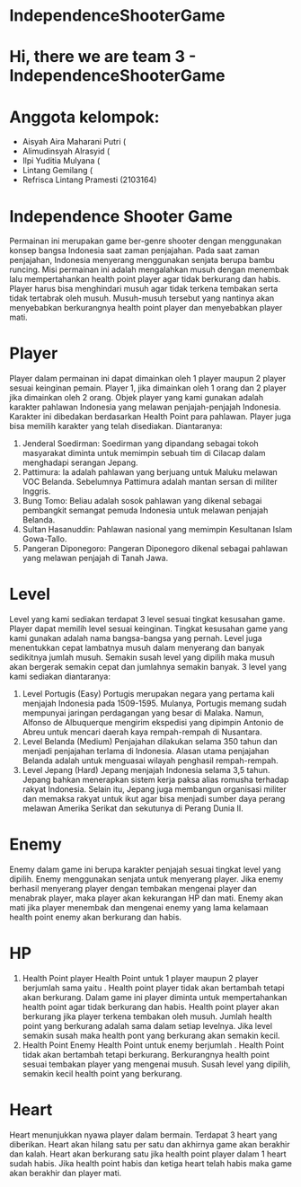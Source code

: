 # IndependenceShooterGame

# Hi, there we are team 3 - IndependenceShooterGame

# Anggota kelompok:

- Aisyah Aira Maharani Putri (
- Alimudinsyah Alrasyid (
- Ilpi Yuditia Mulyana (
- Lintang Gemilang (
- Refrisca Lintang Pramesti (2103164)

# Independence Shooter Game
Permainan ini merupakan game ber-genre shooter dengan menggunakan konsep bangsa Indonesia saat zaman penjajahan. Pada saat zaman penjajahan, Indonesia menyerang menggunakan senjata berupa bambu runcing. Misi permainan ini adalah mengalahkan musuh dengan menembak lalu mempertahankan health point player agar tidak berkurang dan habis. Player harus bisa menghindari musuh agar tidak terkena tembakan serta tidak tertabrak oleh musuh. Musuh-musuh tersebut yang nantinya akan menyebabkan berkurangnya health point player dan menyebabkan player mati.

# Player
Player dalam permainan ini dapat dimainkan oleh 1 player maupun 2 player sesuai keinginan pemain. Player 1, jika dimainkan oleh 1 orang dan 2 player jika dimainkan oleh 2 orang. Objek player yang kami gunakan adalah karakter pahlawan Indonesia yang melawan penjajah-penjajah Indonesia. Karakter ini dibedakan berdasarkan Health Point para pahlawan. Player juga bisa memilih karakter yang telah disediakan. Diantaranya:
1. Jenderal Soedirman: Soedirman yang dipandang sebagai tokoh masyarakat diminta untuk memimpin sebuah tim di Cilacap dalam menghadapi serangan Jepang.
2. Pattimura: Ia adalah pahlawan yang berjuang untuk Maluku melawan VOC Belanda. Sebelumnya Pattimura adalah mantan sersan di militer Inggris.
3. Bung Tomo: Beliau adalah sosok pahlawan yang dikenal sebagai pembangkit semangat pemuda Indonesia untuk melawan penjajah Belanda.
4. Sultan Hasanuddin: Pahlawan nasional yang memimpin Kesultanan Islam Gowa-Tallo.
5. Pangeran Diponegoro: Pangeran Diponegoro dikenal sebagai pahlawan yang melawan penjajah di Tanah Jawa.

# Level
Level yang kami sediakan terdapat 3 level sesuai tingkat kesusahan game. Player dapat memilih level sesuai keinginan. Tingkat kesusahan game yang kami gunakan adalah nama bangsa-bangsa yang pernah. Level juga menentukkan cepat lambatnya musuh dalam menyerang dan banyak sedikitnya jumlah musuh. Semakin susah level yang dipilih maka musuh akan bergerak semakin cepat dan jumlahnya semakin banyak. 3 level yang kami sediakan diantaranya:
1. Level Portugis (Easy)
Portugis merupakan negara yang pertama kali menjajah Indonesia pada 1509-1595. Mulanya, Portugis memang sudah mempunyai jaringan perdagangan yang besar di Malaka. Namun, Alfonso de Albuquerque mengirim ekspedisi yang dipimpin Antonio de Abreu untuk mencari daerah kaya rempah-rempah di Nusantara.
2. Level Belanda (Medium)
Penjajahan dilakukan selama 350 tahun dan menjadi penjajahan terlama di Indonesia. Alasan utama penjajahan Belanda adalah untuk menguasai wilayah penghasil rempah-rempah.
3. Level Jepang (Hard)
Jepang menjajah Indonesia selama 3,5 tahun. Jepang bahkan menerapkan sistem kerja paksa alias romusha terhadap rakyat Indonesia. Selain itu, Jepang juga membangun organisasi militer dan memaksa rakyat untuk ikut agar bisa menjadi sumber daya perang melawan Amerika Serikat dan sekutunya di Perang Dunia II.

# Enemy
Enemy dalam game ini berupa karakter penjajah sesuai tingkat level yang dipilih. Enemy menggunakan senjata untuk menyerang player. Jika enemy berhasil menyerang player dengan tembakan mengenai player dan menabrak player, maka player akan kekurangan HP dan mati. Enemy akan mati jika player menembak dan mengenai enemy yang lama kelamaan health point enemy akan berkurang dan habis.

# HP
1. Health Point player
Health Point untuk 1 player maupun 2 player berjumlah sama yaitu    . Health point player tidak akan bertambah tetapi akan berkurang. Dalam game ini player diminta untuk mempertahankan health point agar tidak berkurang dan habis. Health point player akan berkurang jika player terkena tembakan oleh musuh. Jumlah health point yang berkurang adalah sama dalam setiap levelnya. Jika level semakin susah maka health pont yang berkurang akan semakin kecil.
2. Health Point Enemy
Health Point untuk enemy berjumlah    . Health Point tidak akan bertambah tetapi berkurang. Berkurangnya health point sesuai tembakan player yang mengenai musuh. Susah level yang dipilih, semakin kecil health point yang berkurang.

# Heart
Heart menunjukkan nyawa player dalam bermain. Terdapat 3 heart yang diberikan. Heart akan hilang satu per satu dan akhirnya game akan berakhir dan kalah. Heart akan berkurang satu jika health point player dalam 1 heart sudah habis. Jika health point habis dan ketiga heart telah habis maka game akan berakhir dan player mati.
